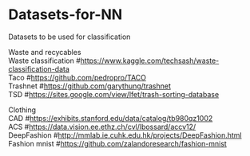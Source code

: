 # Datasets-for-NN
Datasets to be used for classification<br/>

Waste and recycables<br/>
Waste classification #https://www.kaggle.com/techsash/waste-classification-data <br/>
Taco #https://github.com/pedropro/TACO <br/>
Trashnet #https://github.com/garythung/trashnet <br/>
TSD #https://sites.google.com/view/lfet/trash-sorting-database <br/>

Clothing <br/>
CAD #https://exhibits.stanford.edu/data/catalog/tb980qz1002 <br/>
ACS #https://data.vision.ee.ethz.ch/cvl/lbossard/accv12/ <br/>
DeepFashion #http://mmlab.ie.cuhk.edu.hk/projects/DeepFashion.html <br/>
Fashion mnist #https://github.com/zalandoresearch/fashion-mnist <br/>
